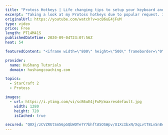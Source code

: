 ```yaml
---
title: "Protoss Hotkeys | Life changing tips to setup your keyboard and mouse"
excerpt: "Taking a look at my Protoss hotkeys due to popular request. If you want download my hotkeys, you can do so @ https://www.hushangcoaching.com/guides/  #protoss #hotkeys #protosshotkeys Protoss Hotkeys | Life changing tips to setup your keyboard and mouse  Coaching --------------------------------------------------------------------------"
originalUrl: https://youtube.com/watch?v=scB6uE4jFuM
type: video
price: Free
length: PT14M41S
publishedDateTime: 2020-09-04T23:07:56Z
heat: 54

featuredContent: "<iframe width=\"800\" height=\"500\" frameborder=\"0\" src=\"https://www.youtube.com/embed/scB6uE4jFuM\" allow=\"accelerometer; autoplay; encrypted-media; gyroscope; picture-in-picture\" allowfullscreen></iframe>"

provider:
  name: HuShang Tutorials
  domain: hushangcoaching.com

topics:
  - StarCraft 2
  - Protoss

images:
  - url: https://i.ytimg.com/vi/scB6uE4jFuM/maxresdefault.jpg
    width: 1280
    height: 720
    isCached: true

secured: "Q0Xj/zCVZRUtSm56pGQbWOTe7Y7bhftA5OSWpv/U1XcIbxN/XqLvtT8Lv5nBc6DpovV1GbiYYVJO5QW6SeRTFHevt9uUK0I0cqTi6lC+5d2IG0exOyz5bJF5KTyT5biaKC6sbMgfHlx5ToO7rXBSe6lg8WnT+QofTcLAwPX/ydCc56RlLjrqLRQn/3Y0nGKRf3JfK61UNJaJQSOxT4iVhmHCBbDWBjJFTSZFSwkYtIlrjnsRnc3IsQVMFfMpLaOTECICHm3ckLLHNqFUDxvzT0/fRU+rBNGagkHPPQ6a1tgdodV16d2a5G4iW8gZmS8XsdKRO+Ih7fZk/9x7IjCc2NwT+ajNyrsxP+qCWgejBtnkVwIrtsh7ipslJjdoDWnF/ccT2AuPN8IQO4CWE20aLB34qqN44YbLxSKnQSVqOOE=;El2WtDSJryJ2yNgOtKB0Wg=="
---
```


